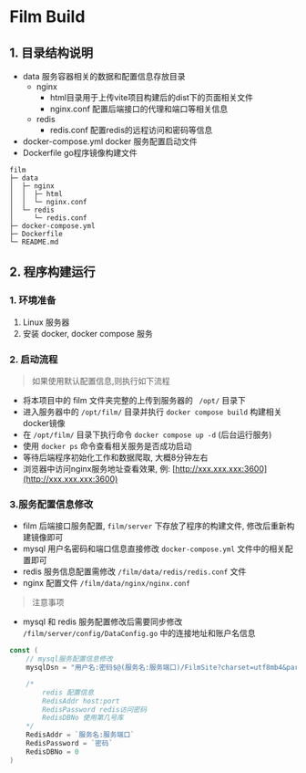 # Film Build

## 1. 目录结构说明

- data 服务容器相关的数据和配置信息存放目录
  - nginx 
    - html目录用于上传vite项目构建后的dist下的页面相关文件
    - nginx.conf 配置后端接口的代理和端口等相关信息
  - redis
    - redis.conf 配置redis的远程访问和密码等信息
- docker-compose.yml docker 服务配置启动文件
- Dockerfile go程序镜像构建文件

```text
film                   
├─ data                
│  ├─ nginx            
│  │  ├─ html      
│  │  └─ nginx.conf    
│  └─ redis            
│     └─ redis.conf    
├─ docker-compose.yml  
├─ Dockerfile          
└─ README.md           
```







## 2. 程序构建运行

### 1. 环境准备

1.  Linux 服务器
2. 安装 docker, docker compose 服务

  

### 2. 启动流程

> 如果使用默认配置信息,则执行如下流程

- 将本项目中的 film 文件夹完整的上传到服务器的 ` /opt/` 目录下
- 进入服务器中的 `/opt/film/` 目录并执行 `docker compose build` 构建相关docker镜像
- 在 `/opt/film/` 目录下执行命令 `docker compose up -d` (后台运行服务)
- 使用 `docker ps` 命令查看相关服务是否成功启动
- 等待后端程序初始化工作和数据爬取, 大概8分钟左右
- 浏览器中访问nginx服务地址查看效果, 例: [http://xxx.xxx.xxx:3600](http://xxx.xxx.xxx:3600)



### 3.服务配置信息修改

- film 后端接口服务配置, `film/server` 下存放了程序的构建文件, 修改后重新构建镜像即可
- mysql 用户名密码和端口信息直接修改 `docker-compose.yml`  文件中的相关配置即可
- redis 服务信息配置需修改 `/film/data/redis/redis.conf` 文件
- nginx 配置文件 `/film/data/nginx/nginx.conf` 

>注意事项

-  mysql 和 redis 服务配置修改后需要同步修改 `/film/server/config/DataConfig.go` 中的连接地址和账户名信息

```go
const (
	// mysql服务配置信息修改
	mysqlDsn = "用户名:密码$@(服务名:服务端口)/FilmSite?charset=utf8mb4&parseTime=True&loc=Local"

	/*
		redis 配置信息
		RedisAddr host:port
		RedisPassword redis访问密码
		RedisDBNo 使用第几号库
	*/
	RedisAddr = `服务名:服务端口`
	RedisPassword = `密码`
	RedisDBNo = 0
)
```
